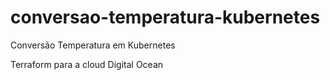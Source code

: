 # conversao-temperatura-kubernetes
Conversão Temperatura em Kubernetes

Terraform para a cloud Digital Ocean
